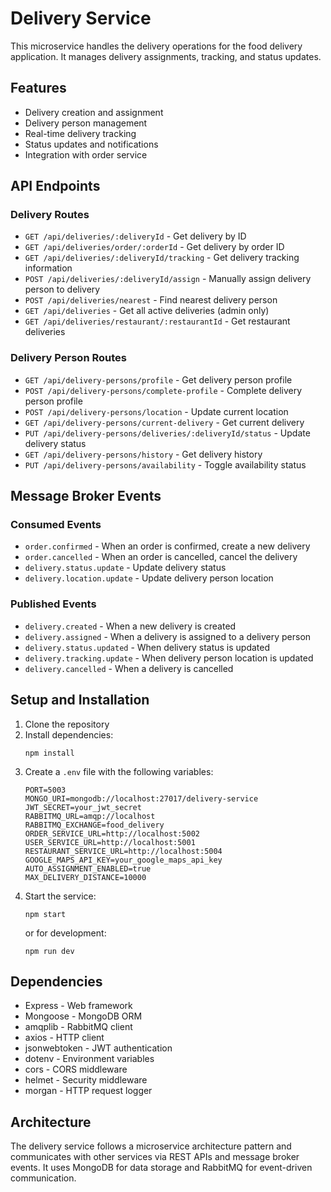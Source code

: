 # Delivery Service

This microservice handles the delivery operations for the food delivery application. It manages delivery assignments, tracking, and status updates.

## Features

- Delivery creation and assignment
- Delivery person management
- Real-time delivery tracking
- Status updates and notifications
- Integration with order service

## API Endpoints

### Delivery Routes

- `GET /api/deliveries/:deliveryId` - Get delivery by ID
- `GET /api/deliveries/order/:orderId` - Get delivery by order ID
- `GET /api/deliveries/:deliveryId/tracking` - Get delivery tracking information
- `POST /api/deliveries/:deliveryId/assign` - Manually assign delivery person to delivery
- `POST /api/deliveries/nearest` - Find nearest delivery person
- `GET /api/deliveries` - Get all active deliveries (admin only)
- `GET /api/deliveries/restaurant/:restaurantId` - Get restaurant deliveries

### Delivery Person Routes

- `GET /api/delivery-persons/profile` - Get delivery person profile
- `POST /api/delivery-persons/complete-profile` - Complete delivery person profile
- `POST /api/delivery-persons/location` - Update current location
- `GET /api/delivery-persons/current-delivery` - Get current delivery
- `PUT /api/delivery-persons/deliveries/:deliveryId/status` - Update delivery status
- `GET /api/delivery-persons/history` - Get delivery history
- `PUT /api/delivery-persons/availability` - Toggle availability status

## Message Broker Events

### Consumed Events

- `order.confirmed` - When an order is confirmed, create a new delivery
- `order.cancelled` - When an order is cancelled, cancel the delivery
- `delivery.status.update` - Update delivery status
- `delivery.location.update` - Update delivery person location

### Published Events

- `delivery.created` - When a new delivery is created
- `delivery.assigned` - When a delivery is assigned to a delivery person
- `delivery.status.updated` - When delivery status is updated
- `delivery.tracking.update` - When delivery person location is updated
- `delivery.cancelled` - When a delivery is cancelled

## Setup and Installation

1. Clone the repository
2. Install dependencies:
   ```
   npm install
   ```
3. Create a `.env` file with the following variables:
   ```
   PORT=5003
   MONGO_URI=mongodb://localhost:27017/delivery-service
   JWT_SECRET=your_jwt_secret
   RABBITMQ_URL=amqp://localhost
   RABBITMQ_EXCHANGE=food_delivery
   ORDER_SERVICE_URL=http://localhost:5002
   USER_SERVICE_URL=http://localhost:5001
   RESTAURANT_SERVICE_URL=http://localhost:5004
   GOOGLE_MAPS_API_KEY=your_google_maps_api_key
   AUTO_ASSIGNMENT_ENABLED=true
   MAX_DELIVERY_DISTANCE=10000
   ```
4. Start the service:
   ```
   npm start
   ```
   or for development:
   ```
   npm run dev
   ```

## Dependencies

- Express - Web framework
- Mongoose - MongoDB ORM
- amqplib - RabbitMQ client
- axios - HTTP client
- jsonwebtoken - JWT authentication
- dotenv - Environment variables
- cors - CORS middleware
- helmet - Security middleware
- morgan - HTTP request logger

## Architecture

The delivery service follows a microservice architecture pattern and communicates with other services via REST APIs and message broker events. It uses MongoDB for data storage and RabbitMQ for event-driven communication. 